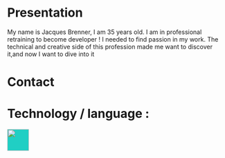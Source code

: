 # Presentation

My name is Jacques Brenner, I am 35 years old. 
I am in professional retraining to become developer ! 
I needed to find passion in my work. The technical and creative side of this profession made me want to discover it,and now I want to dive into it

# Contact

# Technology / language :
<img  width="50px"  style="background-color:#20CFC4;" src="https://cdn.jsdelivr.net/gh/devicons/devicon/icons/symfony/symfony-original-wordmark.svg" />
